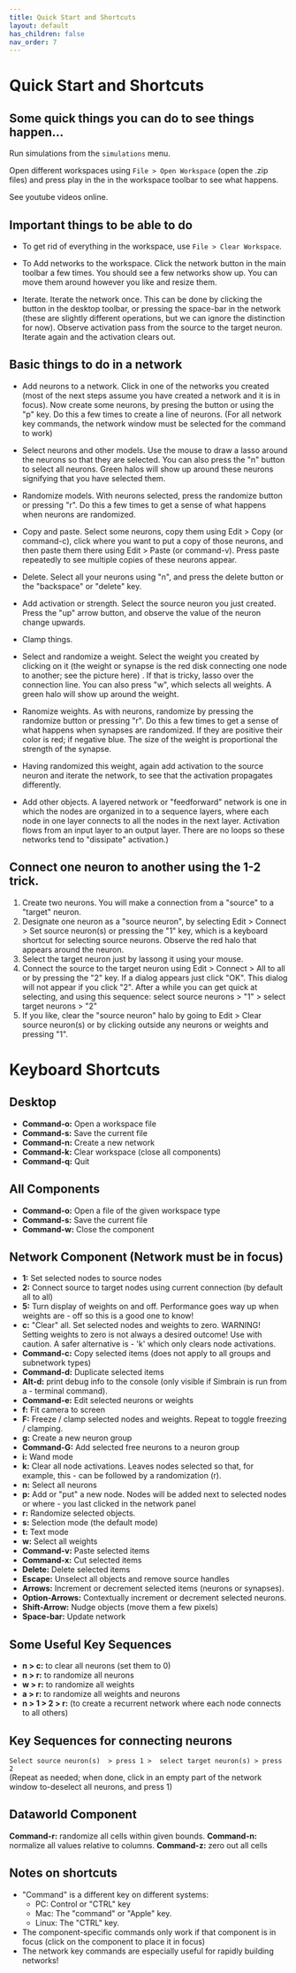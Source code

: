 ```yaml
---
title: Quick Start and Shortcuts
layout: default
has_children: false
nav_order: 7
---
```


# Quick Start and Shortcuts

## Some quick things you can do to see things happen...

Run simulations from the `simulations` menu.

Open different workspaces using `File > Open Workspace` (open the .zip files) and press play  in the in the workspace toolbar to see what happens.

See youtube videos online.

## Important things to be able to do

* To get rid of everything in the workspace, use `File > Clear Workspace`.

* To Add networks to the workspace. Click the network button  in the main toolbar a few times. You should see a few networks show up. You can move them around however you like and resize them. 

<!-- TODO -->
* Iterate. Iterate the network once. This can be done by clicking the  button in the desktop toolbar, or pressing the space-bar in the network (these are slightly different operations, but we can ignore the distinction for now). Observe activation pass from the source to the target neuron. Iterate again and the activation clears out.

## Basic things to do in a network

* Add neurons to a network. Click in one of the networks you created (most of the next steps assume you have created a network and it is in focus).  Now create some neurons, by presing the button or using the "p" key. Do this a few times to create a line of neurons. (For all network key commands, the network window must be selected for the command to work)

* Select neurons and other models. Use the mouse to draw a lasso around the neurons so that they are selected. You can also press the "n" button to select all neurons. Green halos will show up around these neurons signifying that you have selected them.

* Randomize models. With neurons selected, press the randomize button  or pressing "r". Do this a few times to get a sense of what happens when neurons are randomized.

* Copy and paste. Select some neurons, copy them using Edit > Copy (or command-c), click where you want to put a copy of those neurons, and then paste them there using Edit > Paste (or command-v). Press paste repeatedly to see multiple copies of these neurons appear.

* Delete. Select all your neurons using "n", and press the delete button  or the "backspace" or "delete" key.

* Add activation or strength. Select the source neuron you just created. Press the "up" arrow button, and observe the value of the neuron change upwards.

* Clamp things.

* Select and randomize a weight. Select the weight you created by clicking on it (the weight or synapse is the red disk connecting one node to another; see the picture here) . If that is tricky, lasso over the connection line. You can also press "w", which selects all weights. A green halo will show up around the weight. 

* Ranomize weights. As with neurons, randomize by pressing the randomize button  or pressing "r". Do this a few times to get a sense of what happens when synapses are randomized. If they are positive their color is red; if negative blue. The size of the weight is proportional the strength of the synapse.

<!-- Redo with network models  -->
* Having randomized this weight, again add activation to the source neuron and iterate the network, to see that the activation propagates differently.

* Add other objects. A layered network or "feedforward" network is one in which the nodes are organized in to a sequence layers, where each node in one layer connects to all the nodes in the next layer.  Activation flows from an input layer to an output layer.  There are no loops so these networks tend to "dissipate" activation.)

## Connect one neuron to another using the 1-2 trick.

1. Create two neurons. You will make a connection from a "source" to a "target" neuron.
2. Designate one neuron as a "source neuron",  by selecting Edit > Connect > Set source neuron(s) or pressing the "1" key, which is a keyboard shortcut for selecting source neurons. Observe the red halo that appears around the neuron.
3. Select the target neuron just by lassong it using your mouse.
4. Connect the source to the target neuron using Edit > Connect > All to all or by pressing the "2" key.   If a dialog appears just click "OK".  This dialog will not appear if you click "2".
    After a while you can get quick at selecting, and using this sequence:
    select source neurons > "1" > select target neurons > "2"
5. If you like, clear the "source neuron" halo by going to Edit  > Clear source neuron(s) or by clicking outside any neurons or weights and pressing "1".


<!-- 
Let's make a new network. Delete everything you've done up until now (press "a" to select all and delete to delete).
1. Make a row of neurons by pressing "P" a few times.

2. Copy and paste those neurons and move them right above the first neurons.

3. Repeat. You should now have three rows or "layers" of neurons.

4. Select the bottom row and make them source neurons using Edit  > Set source neuron(s) or by pressing the "1" key.

5. Select the middle row and connect using Edit > Connect  > All to all or by pressing the "2" key.

6. Now immediately make the middle row the new source neurons by pressing "1" while they are still selected

7. Select the final row and press "2" to connect.

8. Activate the bottom row by selecting those neurons and pressing the "R" button to randomize them.

9.Iterate the network a few times pressing the space-bar, to see activation propoagate through the network

## Make a recurrent network 

(A recurrent network is a network which contains "loops" or "cycles", in the sense that one can begin at some nodes, follow connections, and end up back at the same node.   Because activation can repeatly flow through the loops in recurrent networks, they can display interesting dynamics.)

1. Make a grid of neurons using Insert > Add Neurons... A dialog will show up asking you how many neurons you want to create. Say 9 and press OK.

2. Select all the neurons with "N"

3. Connect them all to themselves by pressing "1" then "2".   (This works because in step 2 they were designated as target neurons, and by pressing "1" they were designated as source neurons, and  pressing "2" connected all source to all target neurons).

4. Randomize the weights by first pressing "w" to select all weights, and then pressing "r" to randomize them.

5. Randomize the neurons by first pressing "n" to select all neurons, and then pressing "r" to randomize them.

6. Iterate the network using the spacebar. Observe the changing behavior. Periodically re-randomize the neurons using "N" followed by "R".

## Edit a few neurons

1. Select all the weights in your network by pressing "w" or using Select > Edit Selected Neurons

2. Double click one of the neurons, or use Edit > Edit Selected Neurons. A neuron dialog will show up allowing you to edit these neurons. Click on the More drop-down, and change the Clamped property to Yes.

3. Randomize the network and iterate it, and observe that the neurons whose update rule is clamped do not change.

## Edit weights

1. Select all the weights in your network by pressing "w" or using Select > Select All Weights.

2. Edit the weights using Edit > Edit Selected Synapse(s). A synapse dialog will show up allowing you to edit these weights. Change the learning rule to Hebbian.

3. Randomize everything by using Select > Select All or pressing "a" and then pressing "r" (this randomizes weights and neurons).

4. Press the play button . Periodically press "a" then "r" to re-randomize the network. Notice that the weights slowly change their size, becuse they are learning using the Hebb rule.

## Create a bar chart

Don't delete the network you just created. We will now graph its activity using a bar chart.

1. Add a bar chart to the workspace using Desktop Menu: Insert > New Plot > Bar Chart or by clicking on the plot menu button bar chart icon in the desktop toolbar and selecting "Bar Chart"

2. Connect the network to the bar-chart using the coupling manager.   Open the coupling manager using Couplings > Open Coupling Manager...  On the left side of the dialog under Producers select the network you created.  On the right side under Consumers select the bar chart you created.  Select all the neurons on the left and all the bars on the right, and click Add Couplings.

3. Iterate the workspace a few times the step button  , or run the workspace using the play button . While it's running periodically reset the network using select all and randomize ("A" then "R" while the network component is in focus), and observe the changing pattern in the bar chart.

# Examples

Here are some quick tutorials on how to do specific things in Simbrain.    The basics of building a network and other simple examples are covered in the quick-start.

## Plot the activation of a node over time with a time-series plot.

1) Create a neural network and a time series plot. 

2) Create  a coupling from a node in the neural network to a time series in the plot.   The easiest way to do this is as follows.  Right click on the node whose activation you want to plot, and in the context menu go to Send coupling to > TimeSeriesPlot1 > Series0.   (TimeSeriesPlot1 is the name of the time series plot. If you have multiple plots open it might be a different name.  Series0 is a particular time series in the plot.)   By repeating this for different nodes you can plot the activation of multiple neurons at once.  If you want to add more time series beyond the default 5, click "add" in the time series component. 

3) Now run your simulation and you should see a plot of the changing activation of the neuron.  For some purposes it helps to turn "auto range" off in the time series preferences, and manually set  upper and lower bounds.


## Plot the activation of a set of nodes using a projection plot and the coupling manager

(There are other ways to do this, some of them simpler in some cases, but this technique also shows you how to use the coupling manager).  This assumes a network component is open in the desktop.

1) Open a projection plot.  To do this either press on the plot button in the desktop toolbar, which opens up a drop down menu with different plot components, or use the menu Insert > New Plot >...  Then select projection plot.  The will add a projection plot to your desktop with a default name like "Projection 1".

2) Open the coupling manager using the Couplings > Open Coupling Manager button.

3) On the left panel of the coupling manager, use the top drop down box (which allows you to select components) to select the network whose activity you want to plot.

4) On right panel of the coupling manager, select the plot component you added to the desktop in step 1, e.g. "Projection 1".

5) In the left panel, highlight rows corresponding the neurons whose activity you are interested in plotting (do this by clicking on rows while holding the shift key down).   Neurons are labelled by ids.  To find the neurons' ids in the network window you can hover over them and look at the tooltip.

6) In the right panel of the coupling manager,  highlight all the "dimension" attributes either using the mouse or by pressing command-a while that panel is in focus.

7) Click "add couplings" at the bottom of the coupling manager window.
Now when you run the workspace each new network state should produce a point in the projection plot.

Note that if you plot more than 25 neurons you will have to add more dimensions to the projection plot using the add dimension button in the projection plot, or the menu Edit > Set dimensions...   If you use less than 25 neurons you don't have to reset the projection plot but you can if you'd like.

## Train a backprop network on a pattern association task

1) Create a backprop network, using the menu Insert > Insert Network > Backprop

2) Enter a topology (a layout for the network) in the dialog that appears.   For example, enter "4,5,4" for a backprop network with 4 input nodes, 5 hidden layer nodes, and 4 output nodes.

3) Now you have to create some a training set: set of input vectors and a set of target vectors which you want the network to associate.    To do either double click on the backprop tab or  right-click on it and select "Edit / Train Backprop...". 

4) In the input data and target data tabs, edit the cells of the tables to create a pattern assocation task.  Row 1 of input will be associated with row 1 of target, row 2 with row 2, etc.

5) Now all that's left to do is to actually train the network.  To do this,  go to the train tab and press the run button.   This runs the algorithm, which adjusts the weights to try to achieve the desired input output mapping.   As the trainer runs, the error should go down.  Once the error gets to an acceptable level (often something below .1), press the stop button.  If you have trouble getting a low value you can press the randomize button and try again. Note: Depending on the associate task you set up in step 4 you may not be able to achieve a sufficiently low error value.

7) Now you can test your network to see how well it did.  To do this go to the test data tab, and click the test row button.  This will send each row of data to the network.   The target data you trained it on should appear with each click of the test row button. -->

# Keyboard Shortcuts

## Desktop

- **Command-o:** Open a workspace file
- **Command-s:** Save the current file
- **Command-n:** Create a new network
- **Command-k:** Clear workspace (close all components)
- **Command-q:** Quit

## All Components

- **Command-o:** Open a file of the given workspace type
- **Command-s:** Save the current file
- **Command-w:** Close the component

## Network Component (Network must be in focus)

- **1:** Set selected nodes to source nodes
- **2:** Connect source to target nodes using current connection (by default all to all)
- **5:** Turn display of weights on and off. Performance goes way up when weights are - off so this is a good one to know!
- **c:** "Clear" all. Set selected nodes and weights to zero. WARNING! Setting weights to zero is not always a desired outcome! Use with caution. A safer alternative is - 'k' which only clears node activations.
- **Command-c:** Copy selected items (does not apply to all groups and subnetwork types)
- **Command-d:** Duplicate selected items
- **Alt-d:** print debug info to the console (only visible if Simbrain is run from a - terminal command).
- **Command-e:** Edit selected neurons or weights
- **f:** Fit camera to screen
- **F:** Freeze / clamp selected nodes and weights. Repeat to toggle freezing / clamping.
- **g:** Create a new neuron group
- **Command-G:** Add selected free neurons to a neuron group
- **i:** Wand mode
- **k:** Clear all node activations. Leaves nodes selected so that, for example, this - can be followed by a randomization (r).
- **n:** Select all neurons
- **p:** Add or "put" a new node. Nodes will be added next to selected nodes or where - you last clicked in the network panel
- **r:** Randomize selected objects.
- **s:** Selection mode (the default mode)
- **t:** Text mode
- **w:** Select all weights
- **Command-v:** Paste selected items
- **Command-x:** Cut selected items
- **Delete:** Delete selected items
- **Escape:** Unselect all objects and remove source handles
- **Arrows:** Increment or decrement selected items (neurons or synapses).
- **Option-Arrows:** Contextually increment or decrement selected neurons.
- **Shift-Arrow:** Nudge objects (move them a few pixels)
- **Space-bar:** Update network

## Some Useful Key Sequences

- **n > c:**   to clear all neurons (set them to 0)
- **n > r:**    to randomize all neurons
- **w > r:**   to randomize all weights
- **a > r:**   to randomize all weights and neurons
- **n > 1 > 2  > r:** (to create a recurrent network where each node connects to all others)

## Key Sequences for connecting neurons

`Select source neuron(s)  > press 1 >  select target neuron(s) > press 2`  
(Repeat as needed; when done, click in an empty part of the network window to-deselect all neurons, and press 1)

## Dataworld Component

**Command-r:** randomize all cells within given bounds.
**Command-n:** normalize all values relative to columns.
**Command-z:** zero out all cells

## Notes on shortcuts

* "Command" is a different key on different systems:
    * PC: Control or "CTRL" key
    * Mac: The "command" or "Apple" key.
    * Linux: The "CTRL" key.
* The component-specific commands only work if that component is in focus (click on the component to place it in focus)
* The network key commands are especially useful for rapidly building networks!